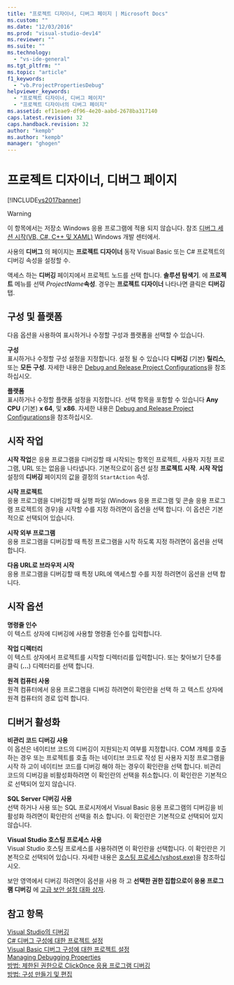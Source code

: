 ```yaml
---
title: "프로젝트 디자이너, 디버그 페이지 | Microsoft Docs"
ms.custom: ""
ms.date: "12/03/2016"
ms.prod: "visual-studio-dev14"
ms.reviewer: ""
ms.suite: ""
ms.technology: 
  - "vs-ide-general"
ms.tgt_pltfrm: ""
ms.topic: "article"
f1_keywords: 
  - "vb.ProjectPropertiesDebug"
helpviewer_keywords: 
  - "프로젝트 디자이너, 디버그 페이지"
  - "프로젝트 디자이너의 디버그 페이지"
ms.assetid: ef11eae9-df96-4e20-aabd-2678ba317140
caps.latest.revision: 32
caps.handback.revision: 32
author: "kempb"
ms.author: "kempb"
manager: "ghogen"
---
```

# 프로젝트 디자이너, 디버그 페이지
[!INCLUDE[vs2017banner](../../code-quality/includes/vs2017banner.md)]

> [!WARNING]
>  이 항목에서는 저장소 Windows 응용 프로그램에 적용 되지 않습니다.  참조 [디버그 세션 시작\(VB, C\#, C\+\+ 및 XAML\)](../../debugger/start-a-debugging-session-for-a-store-app-in-visual-studio-vb-csharp-cpp-and-xaml.md) Windows 개발 센터에서.  
  
 사용의  **디버그** 의 페이지는  **프로젝트 디자이너** 동작 Visual Basic 또는 C\# 프로젝트의 디버깅 속성을 설정할 수.  
  
 액세스 하는  **디버깅** 페이지에서 프로젝트 노드를 선택 합니다.  **솔루션 탐색기**.  에  **프로젝트** 메뉴를 선택  *ProjectName***속성**.   경우는  **프로젝트 디자이너** 나타나면 클릭은  **디버깅** 탭.  
  
## 구성 및 플랫폼  
 다음 옵션을 사용하여 표시하거나 수정할 구성과 플랫폼을 선택할 수 있습니다.  
  
 **구성**  
 표시하거나 수정할 구성 설정을 지정합니다.  설정 될 수 있습니다  **디버깅** \(기본\)  **릴리스**, 또는  **모든 구성**.  자세한 내용은 [Debug and Release Project Configurations](http://msdn.microsoft.com/ko-kr/0440b300-0614-4511-901a-105b771b236e)을 참조하십시오.  
  
 **플랫폼**  
 표시하거나 수정할 플랫폼 설정을 지정합니다.  선택 항목을 포함할 수 있습니다  **Any CPU** \(기본\)  **x 64**, 및  **x86**.  자세한 내용은 [Debug and Release Project Configurations](http://msdn.microsoft.com/ko-kr/0440b300-0614-4511-901a-105b771b236e)을 참조하십시오.  
  
## 시작 작업  
 **시작 작업**은 응용 프로그램을 디버깅할 때 시작되는 항목인 프로젝트, 사용자 지정 프로그램, URL 또는 없음을 나타냅니다.  기본적으로이 옵션 설정  **프로젝트 시작**.  **시작 작업** 설정의  **디버깅** 페이지의 값을 결정의 `StartAction` 속성.  
  
 **시작 프로젝트**  
 응용 프로그램을 디버깅할 때 실행 파일 \(Windows 응용 프로그램 및 콘솔 응용 프로그램 프로젝트의 경우\)을 시작할 수를 지정 하려면이 옵션을 선택 합니다.  이 옵션은 기본적으로 선택되어 있습니다.  
  
 **시작 외부 프로그램**  
 응용 프로그램을 디버깅할 때 특정 프로그램을 시작 하도록 지정 하려면이 옵션을 선택 합니다.  
  
 **다음 URL로 브라우저 시작**  
 응용 프로그램을 디버깅할 때 특정 URL에 액세스할 수를 지정 하려면이 옵션을 선택 합니다.  
  
## 시작 옵션  
 **명령줄 인수**  
 이 텍스트 상자에 디버깅에 사용할 명령줄 인수를 입력합니다.  
  
 **작업 디렉터리**  
 이 텍스트 상자에서 프로젝트를 시작할 디렉터리를 입력합니다.  또는 찾아보기 단추를 클릭 \(**...**\) 디렉터리를 선택 합니다.  
  
 **원격 컴퓨터 사용**  
 원격 컴퓨터에서 응용 프로그램을 디버깅 하려면이 확인란을 선택 하 고 텍스트 상자에 원격 컴퓨터의 경로 입력 합니다.  
  
## 디버거 활성화  
 **비관리 코드 디버깅 사용**  
 이 옵션은 네이티브 코드의 디버깅이 지원되는지 여부를 지정합니다.  COM 개체를 호출 하는 경우 또는 프로젝트를 호출 하는 네이티브 코드로 작성 된 사용자 지정 프로그램을 시작 하 고이 네이티브 코드를 디버깅 해야 하는 경우이 확인란을 선택 합니다.  비관리 코드의 디버깅을 비활성화하려면 이 확인란의 선택을 취소합니다.  이 확인란은 기본적으로 선택되어 있지 않습니다.  
  
 **SQL Server 디버깅 사용**  
 선택 하거나 사용 또는 SQL 프로시저에서 Visual Basic 응용 프로그램의 디버깅을 비활성화 하려면이 확인란의 선택을 취소 합니다.  이 확인란은 기본적으로 선택되어 있지 않습니다.  
  
 **Visual Studio 호스팅 프로세스 사용**  
 Visual Studio 호스팅 프로세스를 사용하려면 이 확인란을 선택합니다.  이 확인란은 기본적으로 선택되어 있습니다.  자세한 내용은 [호스팅 프로세스\(vshost.exe\)](../../ide/hosting-process-vshost-exe.md)을 참조하십시오.  
  
 보안 영역에서 디버깅 하려면이 옵션을 사용 하 고  **선택한 권한 집합으로이 응용 프로그램 디버깅** 에 [고급 보안 설정 대화 상자](../../ide/reference/advanced-security-settings-dialog-box.md).  
  
## 참고 항목  
 [Visual Studio의 디버깅](../../debugger/debugging-in-visual-studio.md)   
 [C\# 디버그 구성에 대한 프로젝트 설정](../../debugger/project-settings-for-csharp-debug-configurations.md)   
 [Visual Basic 디버그 구성에 대한 프로젝트 설정](../../debugger/project-settings-for-a-visual-basic-debug-configuration.md)   
 [Managing Debugging Properties](http://msdn.microsoft.com/ko-kr/92474d16-e7fe-4fac-9287-6bd6b3a7eb68)   
 [방법: 제한된 권한으로 ClickOnce 응용 프로그램 디버깅](../../deployment/how-to-debug-a-clickonce-application-with-restricted-permissions.md)   
 [방법: 구성 만들기 및 편집](../../ide/how-to-create-and-edit-configurations.md)